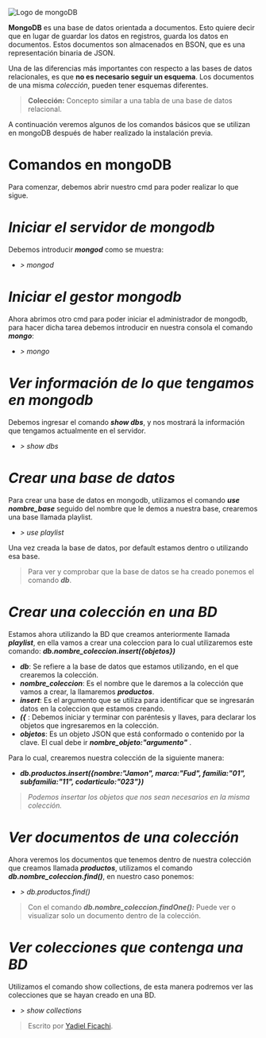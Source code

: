 ![Logo de mongoDB](https://www.codejobs.biz/www/lib/files/images/d8101c974cfd4ca.jpg)

**MongoDB** es una base de datos orientada a documentos. Esto quiere decir que en lugar de guardar los datos en registros, guarda los datos en documentos. Estos documentos son almacenados en BSON, que es una representación binaria de JSON.

Una de las diferencias más importantes con respecto a las bases de datos relacionales, es que **no es necesario seguir un esquema**. Los documentos de una misma _colección_, pueden tener esquemas diferentes.

> **Colección:** Concepto similar a una tabla de una base de datos relacional.

A continuación veremos algunos de los comandos básicos que se utilizan en mongoDB después de haber realizado la instalación previa.

# Comandos en mongoDB

Para comenzar, debemos abrir nuestro cmd para poder realizar lo que sigue.

# *Iniciar el servidor de mongodb*
Debemos introducir ***mongod*** como se muestra:

- *> mongod*

# *Iniciar el gestor mongodb*
Ahora abrimos otro cmd para poder iniciar el administrador de mongodb, para hacer dicha tarea debemos introducir en nuestra consola el comando ***mongo***:

- *> mongo*

# *Ver información de lo que tengamos en mongodb*
Debemos ingresar el comando ***show dbs***, y nos mostrará la información que tengamos actualmente en el servidor.

- *> show dbs*

# *Crear una base de datos*
Para crear una base de datos en mongodb, utilizamos el comando ***use nombre_base*** seguido del nombre que le demos a nuestra base, crearemos una base llamada playlist.

- *> use playlist*

Una vez creada la base de datos, por default estamos dentro o utilizando esa base.

> Para ver y comprobar que la base de datos se ha creado ponemos el comando ***db***.

# *Crear una colección en una BD*
Estamos ahora utilizando la BD que creamos anteriormente llamada ***playlist***, en ella vamos a crear una coleccion para lo cual utilizaremos este comando: ***db.nombre_coleccion.insert({objetos})***

- ***db***:  Se refiere a la base de datos que estamos utilizando, en el que crearemos la colección.
- ***nombre_coleccion***: Es el nombre que le daremos a la colección que vamos a crear, la llamaremos ***productos***.
- ***insert***: Es el argumento que se utiliza para identificar que se ingresarán datos en la coleccion que estamos creando.
- ***({*** : Debemos iniciar y terminar con paréntesis y llaves, para declarar los objetos que ingresaremos en la colección.
- ***objetos***: Es un objeto JSON que está conformado o contenido por la clave. El cual debe ir 
***nombre_objeto:"argumento"*** .

Para lo cual, crearemos nuestra colección de la siguiente manera:

- ***db.productos.insert({nombre:"Jamon", marca:"Fud", familia:"01", subfamilia:"11", codarticulo:"023"})***

> *Podemos insertar los objetos que nos sean necesarios en la misma colección.*

# *Ver documentos de una colección*
Ahora veremos los documentos que tenemos dentro de nuestra colección que creamos llamada ***productos***, utilizamos el comando ***db.nombre_coleccion.find()***, en nuestro caso ponemos:

- *> db.productos.find()*

> Con el comando ***db.nombre_coleccion.findOne():*** Puede ver o visualizar solo un documento dentro de la colección.

#  *Ver colecciones que contenga una BD*

Utilizamos el comando show collections, de esta manera podremos ver las colecciones que se hayan creado en una BD.

- *> show collections*

> Escrito por [Yadiel Ficachi](https://github.com/YadielFicachi).
